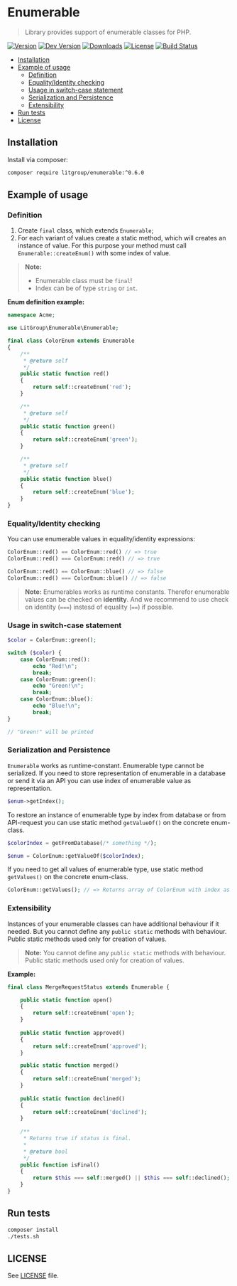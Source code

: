 # Enumerable
> Library provides support of enumerable classes for PHP.

[![Version](https://img.shields.io/packagist/v/litgroup/enumerable.svg)](https://packagist.org/packages/litgroup/enumerable)
[![Dev Version](https://img.shields.io/packagist/vpre/litgroup/enumerable.svg)](https://packagist.org/packages/litgroup/enumerable)
[![Downloads](https://img.shields.io/packagist/dt/litgroup/enumerable.svg)](https://packagist.org/packages/litgroup/enumerable)
[![License](https://img.shields.io/badge/license-MIT-blue.svg)][license]
[![Build Status](https://travis-ci.org/LitGroup/enumerable.php.svg?branch=master)](https://travis-ci.org/LitGroup/enumerable.php)

* [Installation](#installation)
* [Example of usage](#example-of-usage)
  * [Definition](#definition)
  * [Equality/Identity checking](#equality-or-identity-checking)
  * [Usage in switch-case statement](#switch-case)
  * [Serialization and Persistence](#serialization-and-persistence)
  * [Extensibility](#extensibility)
* [Run tests](#run-tests)
* [License](#license)


## <a name="installation"></a>Installation
Install via composer:

```bash
composer require litgroup/enumerable:^0.6.0
```


## <a name="example-of-usage"></a>Example of usage
### <a name="definition"></a>Definition
1. Create `final` class, which extends `Enumerable`;
2. For each variant of values create a static method, which
   will creates an instance of value. For this purpose your method
   must call `Enumerable::createEnum()` with some index of value.

> **Note:**
> - Enumerable class must be `final`!
> - Index can be of type `string` or `int`.

**Enum definition example:**

```php
namespace Acme;

use LitGroup\Enumerable\Enumerable;

final class ColorEnum extends Enumerable
{
    /**
     * @return self
     */
    public static function red()
    {
        return self::createEnum('red');
    }

    /**
     * @return self
     */
    public static function green()
    {
        return self::createEnum('green');
    }

    /**
     * @return self
     */
    public static function blue()
    {
        return self::createEnum('blue');
    }
}
```

### <a name="equality-or-identity-checking"></a>Equality/Identity checking
You can use enumerable values in equality/identity expressions:

```php
ColorEnum::red() == ColorEnum::red() // => true
ColorEnum::red() === ColorEnum::red() // => true

ColorEnum::red() == ColorEnum::blue() // => false
ColorEnum::red() === ColorEnum::blue() // => false
```

> **Note:** Enumerables works as runtime constants. Therefor enumerable values can be
checked on **identity**. And we recommend to use check on identity (`===`) instesd of
equality (`==`) if possible.

### <a name="switch-case"></a>Usage in switch-case statement
```php
$color = ColorEnum::green();

switch ($color) {
    case ColorEnum::red():
        echo "Red!\n";
        break;
    case ColorEnum::green():
        echo "Green!\n";
        break;
    case ColorEnum::blue():
        echo "Blue!\n";
        break;
}

// "Green!" will be printed
```

### <a name="serialization-and-persistence"></a>Serialization and Persistence
`Enumerable` works as runtime-constant. Enumerable type cannot be serialized.
If you need to store representation of enumerable in a database or send
it via an API you can use index of enumerable value as representation.

```php
$enum->getIndex();
```

To restore an instance of enumerable type by index from database or
from API-request you can use static method `getValueOf()` on the concrete
enum-class.

```php
$colorIndex = getFromDatabase(/* something */);

$enum = ColorEnum::getValueOf($colorIndex);
```

If you need to get all values of enumerable type, use static method
`getValues()` on the concrete enum-class.

```php
ColorEnum::getValues(); // => Returns array of ColorEnum with index as key
```

### <a name="extensibility"></a>Extensibility
Instances of your enumerable classes can have additional behaviour if it needed.
But you cannot define any `public static` methods with behaviour. Public static
methods used only for creation of values.

> **Note:** You cannot define any `public static` methods with behaviour.
> Public static methods used only for creation of values.

**Example:**

```php
final class MergeRequestStatus extends Enumerable {

    public static function open()
    {
        return self::createEnum('open');
    }
    
    public static function approved()
    {
        return self::createEnum('approved');
    }

    public static function merged()
    {
        return self::createEnum('merged');
    }
    
    public static function declined()
    {
        return self::createEnum('declined');
    }
    
    /**
     * Returns true if status is final.
     *
     * @return bool
     */
    public function isFinal()
    {
        return $this === self::merged() || $this === self::declined();
    }
}
```

## <a name="run-tests"></a>Run tests
```bash
composer install
./tests.sh
```

## <a name="license"></a>LICENSE
See [LICENSE][license] file.

[license]: https://raw.githubusercontent.com/LitGroup/enumerable.php/master/LICENSE
